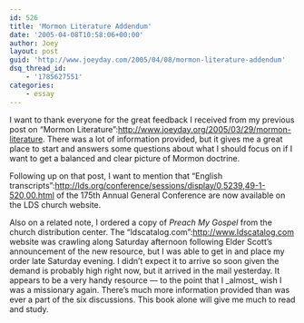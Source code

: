 ```yaml
---
id: 526
title: 'Mormon Literature Addendum'
date: '2005-04-08T10:58:06+00:00'
author: Joey
layout: post
guid: 'http://www.joeyday.com/2005/04/08/mormon-literature-addendum'
dsq_thread_id:
    - '1785627551'
categories:
    - essay
---
```


I want to thank everyone for the great feedback I received from my previous post on “Mormon Literature”:http://www.joeyday.org/2005/03/29/mormon-literature. There was a lot of information provided, but it gives me a great place to start and answers some questions about what I should focus on if I want to get a balanced and clear picture of Mormon doctrine.

Following up on that post, I want to mention that “English transcripts”:http://lds.org/conference/sessions/display/0,5239,49-1-520,00.html of the 175th Annual General Conference are now available on the LDS church website.

Also on a related note, I ordered a copy of <cite>Preach My Gospel</cite> from the church distribution center. The “ldscatalog.com”:http://www.ldscatalog.com website was crawling along Saturday afternoon following Elder Scott’s announcement of the new resource, but I was able to get in and place my order late Saturday evening. I didn’t expect it to arrive so soon given the demand is probably high right now, but it arrived in the mail yesterday. It appears to be a very handy resource — to the point that I \_almost\_ wish I was a missionary again. There’s much more information provided than was ever a part of the six discussions. This book alone will give me much to read and study.